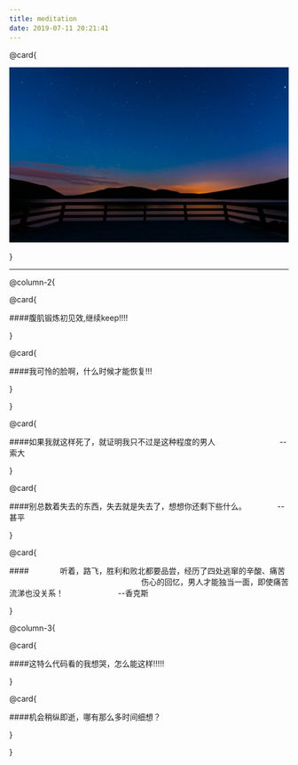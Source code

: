```yaml
---
title: meditation
date: 2019-07-11 20:21:41
---
```

@card{

![](/img/starts.jpeg)

}

---

@column-2{


@card{

####腹肌锻炼初见效,继续keep!!!!

}

@card{

####我可怜的脸啊，什么时候才能恢复!!!

}

}

@card{

####如果我就这样死了，就证明我只不过是这种程度的男人 &emsp;&emsp;&emsp;&emsp;&emsp;&emsp;&emsp;&emsp;--索大

}

@card{

####别总数着失去的东西，失去就是失去了，想想你还剩下些什么。&emsp;&emsp;&emsp;&emsp;--甚平

}

@card{

####&emsp;&emsp;&emsp;&emsp;听着，路飞，胜利和败北都要品尝，经历了四处逃窜的辛酸、痛苦 &emsp;&emsp;&emsp;&emsp;&emsp;&emsp;&emsp;&emsp;&emsp;&emsp;&emsp;&emsp;&emsp;&emsp;&emsp;&emsp;&emsp;伤心的回忆，男人才能独当一面，即使痛苦流涕也没关系！&emsp;&emsp;&emsp;&emsp;&emsp;&emsp;&emsp;--香克斯

}

@column-3{


@card{

####这特么代码看的我想哭，怎么能这样!!!!!

}

@card{

####机会稍纵即逝，哪有那么多时间细想？

}

}